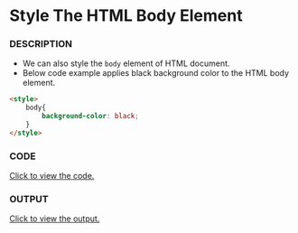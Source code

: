 # Style The HTML Body Element

### DESCRIPTION
* We can also style the `body` element of HTML document.
* Below code example applies black background color to the HTML body element.
```html
<style>
    body{
        background-color: black;
    }
</style>
```


### CODE
[Click to view the code.](style-the-html-body-element.html)

### OUTPUT
[Click to view the output.](http://htmlpreview.github.io/?https://github.com/saipothanjanjanam/freecodecamp-full-stack-dev/blob/master/Responsive_Web_Design_Certification/2.Basic_CSS/25.Style_The_HTML_Body_Element/style-the-html-body-element.html)